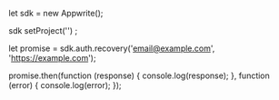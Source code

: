 let sdk = new Appwrite();

sdk
    setProject('')
;

let promise = sdk.auth.recovery('email@example.com', 'https://example.com');

promise.then(function (response) {
    console.log(response);
}, function (error) {
    console.log(error);
});